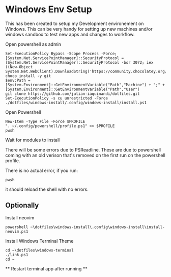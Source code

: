 # Windows Env Setup

This has been created to setup my Development environement on Windows. This can be very handy for setting up new machines and/or windows sandbox to test new apps and changes to workflow. 

Open powershell as admin

```
Set-ExecutionPolicy Bypass -Scope Process -Force; [System.Net.ServicePointManager]::SecurityProtocol = [System.Net.ServicePointManager]::SecurityProtocol -bor 3072; iex ((New-Object System.Net.WebClient).DownloadString('https://community.chocolatey.org/install.ps1'))
choco install -y git
$env:Path = [System.Environment]::GetEnvironmentVariable("Path","Machine") + ";" + [System.Environment]::GetEnvironmentVariable("Path","User") 
git clone https://github.com/julian-iaquinandi/dotfiles.git
Set-ExecutionPolicy -s cu unrestricted -Force
./dotfiles/windows-install/.config/windows-install/install.ps1
```

Open Powershell
```
New-Item -Type File -Force $PROFILE
". ~/.config/powershell/profile.ps1" >> $PROFILE
pwsh
```

Wait for modules to install 

There will be some errors due to PSReadline. These are due to powershell coming with an old verison that's removed on the first run on the powershell profile.

There is no actual error, if you run:

```
pwsh
```

it should reload the shell with no errors.


## Optionally

Install neovim
```
powershell ~\dotfiles\windows-install\.config\windows-install\install-neovim.ps1
```

Install Windows Terminal Theme
```
cd ~\dotfiles\windows-terminal
./link.ps1
cd ~
```
** Restart terminal app after running **
